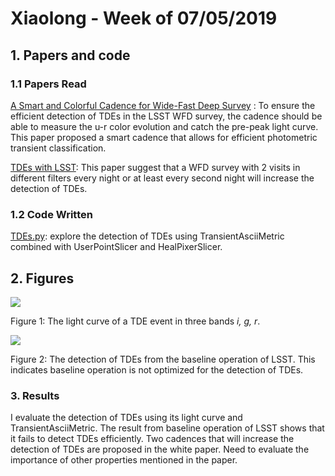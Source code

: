 # Xiaolong - Week of 07/05/2019

## 1. Papers and code

### 1.1 Papers Read

[A Smart and Colorful Cadence for Wide-Fast Deep Survey](https://arxiv.org/abs/1812.07036) : To ensure the efficient detection of TDEs in the LSST WFD survey, the cadence should be able to measure the u-r color evolution and catch the pre-peak light curve. This paper proposed a smart cadence that allows for efficient photometric transient classification. 

[TDEs with LSST](https://docushare.lsstcorp.org/docushare/dsweb/Get/Document-30574/bricman_tde_wfd.pdf):   This paper suggest that a WFD survey with 2 visits in different filters every night or at least every second night will increase the detection of TDEs. 

### 1.2 Code Written

[TDEs.py](https://github.com/xiaolng/maf/blob/master/TDEs.ipynb): explore the detection of TDEs using TransientAsciiMetric combined with UserPointSlicer and HealPixerSlicer. 

## 2. Figures



![](https://github.com/xiaolng/weekly_report/blob/master/imgs/0705_1.png?raw=true)

Figure 1:  The light curve of a TDE event in three bands *i, g, r*.

![](https://github.com/xiaolng/weekly_report/blob/master/imgs/0705_2.png?raw=true)

Figure 2: The detection of TDEs from the baseline operation of LSST. This indicates baseline operation is not optimized for the detection of TDEs.

### 3. Results

I evaluate the detection of TDEs using its light curve and  TransientAsciiMetric.  The result from baseline operation of LSST shows that it fails to detect TDEs efficiently.  Two cadences that will increase the detection of TDEs are proposed in the white paper.  Need to evaluate  the importance of other properties mentioned in the paper.

